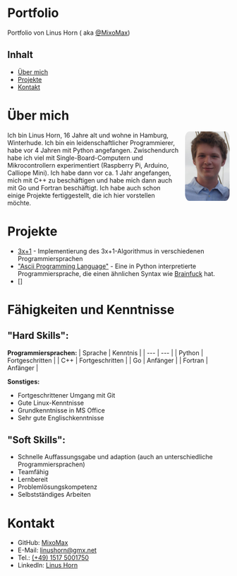 # Portfolio

Portfolio von Linus Horn ( aka [@MixoMax](https://www.GitHub.com/MixoMax))

## Inhalt

  * [Über mich](#Über-mich)
  * [Projekte](#Projekte)
  * [Kontakt](#Kontakt)



# Über mich


<img style="float:right;margin:0 0 1em 1em; border-radius: 10%; position: relative; z-index: 1; width: 20%;" src="./BewerbungsBild.jpg">

Ich bin Linus Horn, 16 Jahre alt und wohne in Hamburg, Winterhude. Ich bin ein leidenschaftlicher Programmierer, habe vor 4 Jahren mit Python angefangen. Zwischendurch habe ich viel mit Single-Board-Computern und Mikrocontrollern experimentiert (Raspberry Pi, Arduino, Calliope Mini). Ich habe dann vor ca. 1 Jahr angefangen, mich mit C++ zu beschäftigen und habe mich dann auch mit Go und Fortran beschäftigt. Ich habe auch schon einige Projekte fertiggestellt, die ich hier vorstellen möchte.

# Projekte

- [3x+1](./3x+1/README.md) - Implementierung des 3x+1-Algorithmus in verschiedenen Programmiersprachen
- ["Ascii Programming Language"](http://github.com/MixoMax/AsPL) - Eine in Python interpretierte Programmiersprache, die einen ähnlichen Syntax wie [Brainfuck](https://esolangs.org/wiki/Brainfuck) hat.
- []


# Fähigkeiten und Kenntnisse

## "Hard Skills":

**Programmiersprachen:**
| Sprache | Kenntnis |
| --- | --- |
| Python | Fortgeschritten |
| C++ | Fortgeschritten |
| Go | Anfänger |
| Fortran | Anfänger |

**Sonstiges:**
* Fortgeschrittener Umgang mit Git
* Gute Linux-Kenntnisse
* Grundkenntnisse in MS Office
* Sehr gute Englischkenntnisse

## "Soft Skills":
* Schnelle Auffassungsgabe und adaption (auch an unterschiedliche Programmiersprachen)
* Teamfähig
* Lernbereit
* Problemlösungskompetenz
* Selbstständiges Arbeiten


# Kontakt

  * GitHub: [MixoMax](https://www.GitHub.com/MixoMax)
  * E-Mail: [linushorn@gmx.net](mailto:linushorn@gmx.net)
  * Tel.: [(+49) 1517 5001750](tel:+4915175001750)
  * LinkedIn: [Linus Horn](https://www.linkedin.com/in/linus-horn-374bb323a/)

